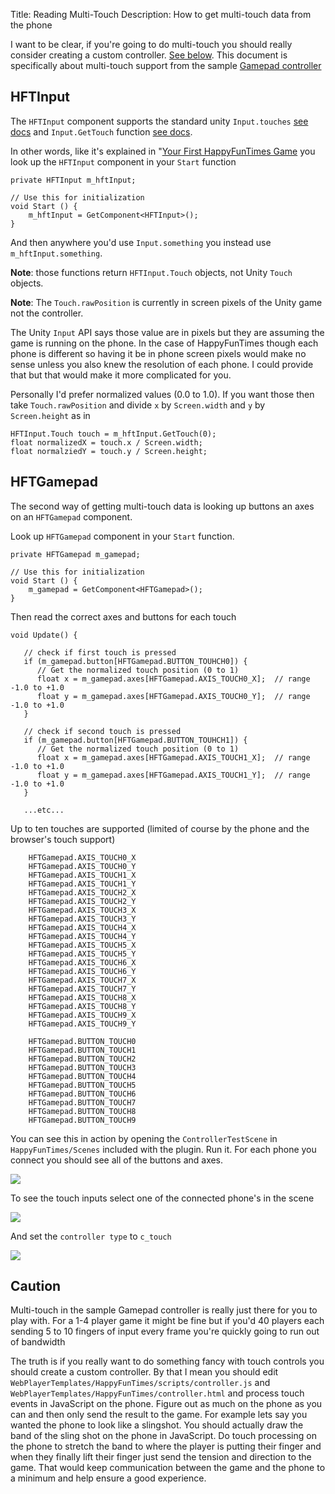 ﻿Title: Reading Multi-Touch
Description: How to get multi-touch data from the phone

I want to be clear, if you're going to do multi-touch you should really consider
creating a custom controller. [See below](#caution). This document is specifically
about multi-touch support from the sample [Gamepad controller](gamepad.md)

## HFTInput

The `HFTInput` component supports the standard unity `Input.touches` [see docs](http://docs.unity3d.com/ScriptReference/Input-touches.html)
and `Input.GetTouch` function [see docs](http://docs.unity3d.com/ScriptReference/Input.GetTouch.html).

In other words, like it's explained in "[Your First HappyFunTimes Game](first-game.md) you look up the `HFTInput` component in your `Start`
function

    private HFTInput m_hftInput;

    // Use this for initialization
    void Start () {
        m_hftInput = GetComponent<HFTInput>();
    }

And then anywhere you'd use `Input.something` you instead use `m_hftInput.something`.

**Note**: those functions return `HFTInput.Touch` objects, not Unity `Touch` objects.

**Note**: The `Touch.rawPosition` is currently in screen pixels of the Unity game
not the controller.

The Unity `Input` API says those value are in pixels but they are
assuming the game is running on the phone. In the case of HappyFunTimes
though each phone is different so having it be in phone screen pixels
would make no sense unless you also knew the resolution of each phone.
I could provide that but that would make it more complicated for you.

Personally I'd prefer normalized values (0.0 to 1.0). If you want those
then take  `Touch.rawPosition` and divide `x` by `Screen.width` and `y` by `Screen.height`
as in

    HFTInput.Touch touch = m_hftInput.GetTouch(0);
    float normalizedX = touch.x / Screen.width;
    float normalziedY = touch.y / Screen.height;


## HFTGamepad

The second way of getting multi-touch data is looking up buttons an axes on an `HFTGamepad` component.

Look up `HFTGamepad` component in your `Start` function.

    private HFTGamepad m_gamepad;

    // Use this for initialization
    void Start () {
        m_gamepad = GetComponent<HFTGamepad>();
    }

Then read the correct axes and buttons for each touch

    void Update() {

       // check if first touch is pressed
       if (m_gamepad.button[HFTGamepad.BUTTON_TOUHCH0]) {
          // Get the normalized touch position (0 to 1)
          float x = m_gamepad.axes[HFTGamepad.AXIS_TOUCH0_X];  // range -1.0 to +1.0
          float y = m_gamepad.axes[HFTGamepad.AXIS_TOUCH0_Y];  // range -1.0 to +1.0
       }

       // check if second touch is pressed
       if (m_gamepad.button[HFTGamepad.BUTTON_TOUHCH1]) {
          // Get the normalized touch position (0 to 1)
          float x = m_gamepad.axes[HFTGamepad.AXIS_TOUCH1_X];  // range -1.0 to +1.0
          float y = m_gamepad.axes[HFTGamepad.AXIS_TOUCH1_Y];  // range -1.0 to +1.0
       }

       ...etc...

Up to ten touches are supported (limited of course by the phone and the browser's touch support)

        HFTGamepad.AXIS_TOUCH0_X
        HFTGamepad.AXIS_TOUCH0_Y
        HFTGamepad.AXIS_TOUCH1_X
        HFTGamepad.AXIS_TOUCH1_Y
        HFTGamepad.AXIS_TOUCH2_X
        HFTGamepad.AXIS_TOUCH2_Y
        HFTGamepad.AXIS_TOUCH3_X
        HFTGamepad.AXIS_TOUCH3_Y
        HFTGamepad.AXIS_TOUCH4_X
        HFTGamepad.AXIS_TOUCH4_Y
        HFTGamepad.AXIS_TOUCH5_X
        HFTGamepad.AXIS_TOUCH5_Y
        HFTGamepad.AXIS_TOUCH6_X
        HFTGamepad.AXIS_TOUCH6_Y
        HFTGamepad.AXIS_TOUCH7_X
        HFTGamepad.AXIS_TOUCH7_Y
        HFTGamepad.AXIS_TOUCH8_X
        HFTGamepad.AXIS_TOUCH8_Y
        HFTGamepad.AXIS_TOUCH9_X
        HFTGamepad.AXIS_TOUCH9_Y

        HFTGamepad.BUTTON_TOUCH0
        HFTGamepad.BUTTON_TOUCH1
        HFTGamepad.BUTTON_TOUCH2
        HFTGamepad.BUTTON_TOUCH3
        HFTGamepad.BUTTON_TOUCH4
        HFTGamepad.BUTTON_TOUCH5
        HFTGamepad.BUTTON_TOUCH6
        HFTGamepad.BUTTON_TOUCH7
        HFTGamepad.BUTTON_TOUCH8
        HFTGamepad.BUTTON_TOUCH9

You can see this in action by opening the `ControllerTestScene` in `HappyFunTimes/Scenes` included with the plugin.
Run it. For each phone you connect you should see all of the buttons and axes.

<img src="images/hft-unity-controllertestscene.png" class="halfsize lesson" />

To see the touch inputs select one of the connected phone's in the scene

<img src="images/hft-testplayer.png" class="halfsize lesson" />

And set the `controller type` to `c_touch`

<img src="images/hft-ctouch.png" class="halfsize lesson" />

## Caution

Multi-touch in the sample Gamepad controller is really just there for you to play with. For a 1-4 player
game it might be fine but if you'd 40 players each sending 5 to 10 fingers of input every frame you're
quickly going to run out of bandwidth

The truth is if you really want to do something fancy with touch controls you should create a custom controller.
By that I mean you should edit `WebPlayerTemplates/HappyFunTimes/scripts/controller.js` and
`WebPlayerTemplates/HappyFunTimes/controller.html` and process touch events in JavaScript on the phone. Figure
out as much on the phone as you can and then only send the result to the game. For example lets say you wanted
the phone to look like a slingshot. You should actually draw the band of the sling shot on the phone
in JavaScript. Do touch processing on the phone to stretch the band to where the player is putting their
finger and when they finally lift their finger just send the tension and direction to the game. That would
keep communication between the game and the phone to a minimum and help ensure a good experience.


